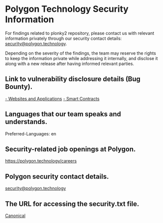 # Polygon Technology Security Information

For findings related to plonky2 repository, please contact us with relevant information privately 
through our security contact details: security@polygon.technology.

Depending on the severity of the findings, the team may reserve the rights to keep the information private
while addressing it internally, and disclose it along with a new release after having informed relevant parties.

## Link to vulnerability disclosure details (Bug Bounty).
[- Websites and Applications](https://hackerone.com/polygon-technology)
[- Smart Contracts](https://immunefi.com/bounty/polygon)

## Languages that our team speaks and understands.
Preferred-Languages: en

## Security-related job openings at Polygon.
https://polygon.technology/careers

## Polygon security contact details.
security@polygon.technology

## The URL for accessing the security.txt file.
[Canonical](https://polygon.technology/security.txt)
